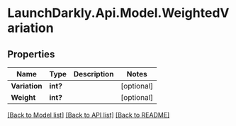 # LaunchDarkly.Api.Model.WeightedVariation
## Properties

Name | Type | Description | Notes
------------ | ------------- | ------------- | -------------
**Variation** | **int?** |  | [optional] 
**Weight** | **int?** |  | [optional] 

[[Back to Model list]](../README.md#documentation-for-models) [[Back to API list]](../README.md#documentation-for-api-endpoints) [[Back to README]](../README.md)

